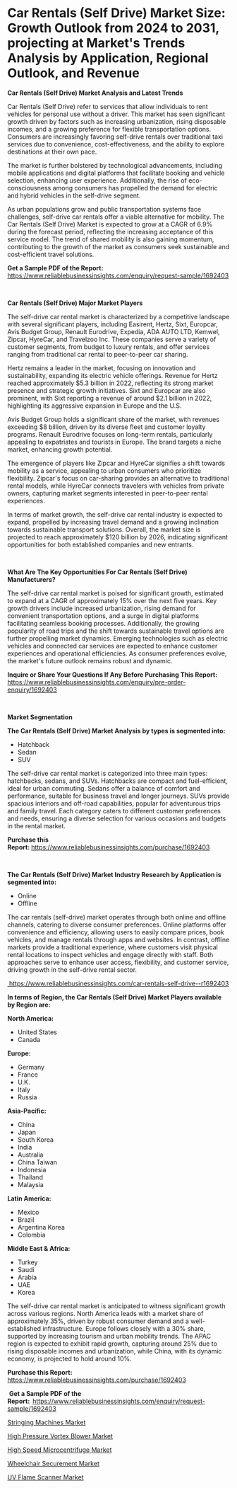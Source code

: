 <p><h1>Car Rentals (Self Drive) Market Size: Growth Outlook from 2024 to 2031, projecting at Market's Trends Analysis by Application, Regional Outlook, and Revenue</h1></p><p><strong>Car Rentals (Self Drive) Market Analysis and Latest Trends</strong></p>
<p><p>Car Rentals (Self Drive) refer to services that allow individuals to rent vehicles for personal use without a driver. This market has seen significant growth driven by factors such as increasing urbanization, rising disposable incomes, and a growing preference for flexible transportation options. Consumers are increasingly favoring self-drive rentals over traditional taxi services due to convenience, cost-effectiveness, and the ability to explore destinations at their own pace.</p><p>The market is further bolstered by technological advancements, including mobile applications and digital platforms that facilitate booking and vehicle selection, enhancing user experience. Additionally, the rise of eco-consciousness among consumers has propelled the demand for electric and hybrid vehicles in the self-drive segment.</p><p>As urban populations grow and public transportation systems face challenges, self-drive car rentals offer a viable alternative for mobility. The Car Rentals (Self Drive) Market is expected to grow at a CAGR of 6.9% during the forecast period, reflecting the increasing acceptance of this service model. The trend of shared mobility is also gaining momentum, contributing to the growth of the market as consumers seek sustainable and cost-efficient travel solutions.</p></p>
<p><strong>Get a Sample PDF of the Report:&nbsp;</strong> <a href="https://www.reliablebusinessinsights.com/enquiry/request-sample/1692403?utm_campaign=1609&utm_medium=2&utm_source=Github&utm_content=ia&utm_term=20102024&utm_id=car-rentals-self-drive">https://www.reliablebusinessinsights.com/enquiry/request-sample/1692403</a></p>
<p>&nbsp;</p>
<p><strong>Car Rentals (Self Drive) Major Market Players</strong></p>
<p><p>The self-drive car rental market is characterized by a competitive landscape with several significant players, including Easirent, Hertz, Sixt, Europcar, Avis Budget Group, Renault Eurodrive, Expedia, ADA AUTO LTD, Kemwel, Zipcar, HyreCar, and Travelzoo Inc. These companies serve a variety of customer segments, from budget to luxury rentals, and offer services ranging from traditional car rental to peer-to-peer car sharing.</p><p>Hertz remains a leader in the market, focusing on innovation and sustainability, expanding its electric vehicle offerings. Revenue for Hertz reached approximately $5.3 billion in 2022, reflecting its strong market presence and strategic growth initiatives. Sixt and Europcar are also prominent, with Sixt reporting a revenue of around $2.1 billion in 2022, highlighting its aggressive expansion in Europe and the U.S.</p><p>Avis Budget Group holds a significant share of the market, with revenues exceeding $8 billion, driven by its diverse fleet and customer loyalty programs. Renault Eurodrive focuses on long-term rentals, particularly appealing to expatriates and tourists in Europe. The brand targets a niche market, enhancing growth potential.</p><p>The emergence of players like Zipcar and HyreCar signifies a shift towards mobility as a service, appealing to urban consumers who prioritize flexibility. Zipcar's focus on car-sharing provides an alternative to traditional rental models, while HyreCar connects travelers with vehicles from private owners, capturing market segments interested in peer-to-peer rental experiences.</p><p>In terms of market growth, the self-drive car rental industry is expected to expand, propelled by increasing travel demand and a growing inclination towards sustainable transport solutions. Overall, the market size is projected to reach approximately $120 billion by 2026, indicating significant opportunities for both established companies and new entrants.</p></p>
<p>&nbsp;</p>
<p><strong>What Are The Key Opportunities For Car Rentals (Self Drive) Manufacturers?</strong></p>
<p><p>The self-drive car rental market is poised for significant growth, estimated to expand at a CAGR of approximately 15% over the next five years. Key growth drivers include increased urbanization, rising demand for convenient transportation options, and a surge in digital platforms facilitating seamless booking processes. Additionally, the growing popularity of road trips and the shift towards sustainable travel options are further propelling market dynamics. Emerging technologies such as electric vehicles and connected car services are expected to enhance customer experiences and operational efficiencies. As consumer preferences evolve, the market's future outlook remains robust and dynamic.</p></p>
<p><strong>Inquire or Share Your Questions If Any Before Purchasing This Report:</strong> <a href="https://www.reliablebusinessinsights.com/enquiry/pre-order-enquiry/1692403?utm_campaign=1609&utm_medium=2&utm_source=Github&utm_content=ia&utm_term=20102024&utm_id=car-rentals-self-drive">https://www.reliablebusinessinsights.com/enquiry/pre-order-enquiry/1692403</a></p>
<p>&nbsp;</p>
<p><strong>Market Segmentation</strong></p>
<p><strong>The Car Rentals (Self Drive) Market Analysis by types is segmented into:</strong></p>
<p><ul><li>Hatchback</li><li>Sedan</li><li>SUV</li></ul></p>
<p><p>The self-drive car rental market is categorized into three main types: hatchbacks, sedans, and SUVs. Hatchbacks are compact and fuel-efficient, ideal for urban commuting. Sedans offer a balance of comfort and performance, suitable for business travel and longer journeys. SUVs provide spacious interiors and off-road capabilities, popular for adventurous trips and family travel. Each category caters to different customer preferences and needs, ensuring a diverse selection for various occasions and budgets in the rental market.</p></p>
<p><strong>Purchase this Report:&nbsp;</strong><a href="https://www.reliablebusinessinsights.com/purchase/1692403?utm_campaign=1609&utm_medium=2&utm_source=Github&utm_content=ia&utm_term=20102024&utm_id=car-rentals-self-drive">https://www.reliablebusinessinsights.com/purchase/1692403</a></p>
<p>&nbsp;</p>
<p><strong>The Car Rentals (Self Drive) Market Industry Research by Application is segmented into:</strong></p>
<p><ul><li>Online</li><li>Offline</li></ul></p>
<p><p>The car rentals (self-drive) market operates through both online and offline channels, catering to diverse consumer preferences. Online platforms offer convenience and efficiency, allowing users to easily compare prices, book vehicles, and manage rentals through apps and websites. In contrast, offline markets provide a traditional experience, where customers visit physical rental locations to inspect vehicles and engage directly with staff. Both approaches serve to enhance user access, flexibility, and customer service, driving growth in the self-drive rental sector.</p></p>
<p><a href="https://www.reliablebusinessinsights.com/car-rentals-self-drive--r1692403?utm_campaign=1609&utm_medium=2&utm_source=Github&utm_content=ia&utm_term=20102024&utm_id=car-rentals-self-drive">&nbsp;https://www.reliablebusinessinsights.com/car-rentals-self-drive--r1692403</a></p>
<p><strong>In terms of Region, the Car Rentals (Self Drive) Market Players available by Region are:</strong></p>
<p>
    <p> <strong> North America: </strong>
        <ul>
            <li>United States</li>
            <li>Canada</li>
        </ul>
        </p> 
    <p> <strong> Europe: </strong>
        <ul>
            <li>Germany</li>
            <li>France</li>
            <li>U.K.</li>
            <li>Italy</li>
            <li>Russia</li>
        </ul>
        </p> 
    <p> <strong> Asia-Pacific: </strong>
        <ul>
            <li>China</li>
            <li>Japan</li>
            <li>South Korea</li>
            <li>India</li>
            <li>Australia</li>
            <li>China Taiwan</li>
            <li>Indonesia</li>
            <li>Thailand</li>
            <li>Malaysia</li>
        </ul>
        </p> 
    <p> <strong> Latin America: </strong>
        <ul>
            <li>Mexico</li>
            <li>Brazil</li>
            <li>Argentina Korea</li>
            <li>Colombia</li>
        </ul>
        </p> 
    <p> <strong> Middle East & Africa: </strong>
        <ul>
            <li>Turkey</li>
            <li>Saudi</li>
            <li>Arabia</li>
            <li>UAE</li>
            <li>Korea</li>
        </ul>
    </p>
    </p>
<p><p>The self-drive car rental market is anticipated to witness significant growth across various regions. North America leads with a market share of approximately 35%, driven by robust consumer demand and a well-established infrastructure. Europe follows closely with a 30% share, supported by increasing tourism and urban mobility trends. The APAC region is expected to exhibit rapid growth, capturing around 25% due to rising disposable incomes and urbanization, while China, with its dynamic economy, is projected to hold around 10%.</p></p>
<p><strong>Purchase this Report: </strong><a href="https://www.reliablebusinessinsights.com/purchase/1692403?utm_campaign=1609&utm_medium=2&utm_source=Github&utm_content=ia&utm_term=20102024&utm_id=car-rentals-self-drive">https://www.reliablebusinessinsights.com/purchase/1692403</a></p>
<p>&nbsp;<strong>Get a Sample PDF of the Report:&nbsp;&nbsp;</strong><a href="https://www.reliablebusinessinsights.com/enquiry/request-sample/1692403?utm_campaign=1609&utm_medium=2&utm_source=Github&utm_content=ia&utm_term=20102024&utm_id=car-rentals-self-drive">https://www.reliablebusinessinsights.com/enquiry/request-sample/1692403</a></p>
<p><strong></strong></p>
<p><p><a href="https://github.com/NasrinKhan99/Market-Research-Report-List-1/blob/main/stringing-machines-market.md?utm_campaign=1609&utm_medium=2&utm_source=Github&utm_content=ia&utm_term=20102024&utm_id=car-rentals-self-drive">Stringing Machines Market</a></p><p><a href="https://www.linkedin.com/pulse/high-pressure-vortex-blower-market-size-status-forecast-frvoc?utm_campaign=1609&utm_medium=2&utm_source=Github&utm_content=ia&utm_term=20102024&utm_id=car-rentals-self-drive">High Pressure Vortex Blower Market</a></p><p><a href="https://www.linkedin.com/pulse/high-speed-microcentrifuge-market-industry-landscape-50gxc?utm_campaign=1609&utm_medium=2&utm_source=Github&utm_content=ia&utm_term=20102024&utm_id=car-rentals-self-drive">High Speed Microcentrifuge Market</a></p><p><a href="https://www.linkedin.com/pulse/wheelchair-securement-market-growth-outlook-from-2024-tfhgc?utm_campaign=1609&utm_medium=2&utm_source=Github&utm_content=ia&utm_term=20102024&utm_id=car-rentals-self-drive">Wheelchair Securement Market</a></p><p><a href="https://www.linkedin.com/pulse/global-uv-flame-scanner-market-trends-insights-growth-9yiyc?utm_campaign=1609&utm_medium=2&utm_source=Github&utm_content=ia&utm_term=20102024&utm_id=car-rentals-self-drive">UV Flame Scanner Market</a></p></p>